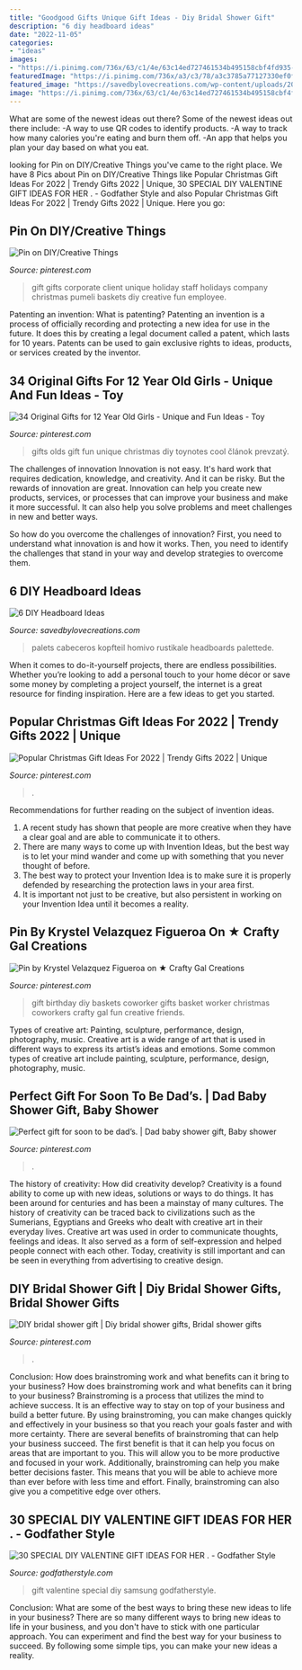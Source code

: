 ```yaml
---
title: "Goodgood Gifts Unique Gift Ideas - Diy Bridal Shower Gift"
description: "6 diy headboard ideas"
date: "2022-11-05"
categories:
- "ideas"
images:
- "https://i.pinimg.com/736x/63/c1/4e/63c14ed727461534b495158cbf4fd935--bridal-gifts-bridal-shower-gifts.jpg"
featuredImage: "https://i.pinimg.com/736x/a3/c3/78/a3c3785a77127330ef0f32f869cc0f69.jpg"
featured_image: "https://savedbylovecreations.com/wp-content/uploads/2011/08/pallet.jpg"
image: "https://i.pinimg.com/736x/63/c1/4e/63c14ed727461534b495158cbf4fd935--bridal-gifts-bridal-shower-gifts.jpg"
---
```



What are some of the newest ideas out there?
Some of the newest ideas out there include: 
-A way to use QR codes to identify products. 
-A way to track how many calories you're eating and burn them off. 
-An app that helps you plan your day based on what you eat.

	

		
looking for Pin on DIY/Creative Things you've came to the right place. We have 8 Pics about Pin on DIY/Creative Things like Popular Christmas Gift Ideas For 2022 | Trendy Gifts 2022 | Unique, 30 SPECIAL DIY VALENTINE GIFT IDEAS FOR HER . - Godfather Style and also Popular Christmas Gift Ideas For 2022 | Trendy Gifts 2022 | Unique. Here you go:
		
    
## Pin On DIY/Creative Things

<img loading=lazy src="https://i.pinimg.com/736x/de/3f/58/de3f5806e53675fc89abdfc1c5cb4ef5.jpg" onerror="this.onerror=null;this.src='https://tse4.mm.bing.net/th?id=OIP.DUS147x3xlWxeXOCMzKluAHaLH&amp;pid=15.1';" alt="Pin on DIY/Creative Things">

_Source: pinterest.com_

>gift gifts corporate client unique holiday staff holidays company christmas pumeli baskets diy creative fun employee. 

	

Patenting an invention: What is patenting?
Patenting an invention is a process of officially recording and protecting a new idea for use in the future. It does this by creating a legal document called a patent, which lasts for 10 years. Patents can be used to gain exclusive rights to ideas, products, or services created by the inventor.

    
## 34 Original Gifts For 12 Year Old Girls - Unique And Fun Ideas - Toy

<img loading=lazy src="https://i.pinimg.com/736x/18/31/30/183130875b6e017ef074955a9a90da75.jpg" onerror="this.onerror=null;this.src='https://tse3.mm.bing.net/th?id=OIP.uvh2MCDRg6oWSlX36BN2WAHaOV&amp;pid=15.1';" alt="34 Original Gifts for 12 Year Old Girls - Unique and Fun Ideas - Toy">

_Source: pinterest.com_

>gifts olds gift fun unique christmas diy toynotes cool článok prevzatý. 

	

The challenges of innovation
Innovation is not easy. It's hard work that requires dedication, knowledge, and creativity. And it can be risky. But the rewards of innovation are great.
Innovation can help you create new products, services, or processes that can improve your business and make it more successful. It can also help you solve problems and meet challenges in new and better ways.

So how do you overcome the challenges of innovation? First, you need to understand what innovation is and how it works. Then, you need to identify the challenges that stand in your way and develop strategies to overcome them.

    
## 6 DIY Headboard Ideas

<img loading=lazy src="https://savedbylovecreations.com/wp-content/uploads/2011/08/pallet.jpg" onerror="this.onerror=null;this.src='https://tse3.mm.bing.net/th?id=OIP.QfFWxZUHxjJk-U1sq5CuUwHaLG&amp;pid=15.1';" alt="6 DIY Headboard Ideas">

_Source: savedbylovecreations.com_

>palets cabeceros kopfteil homivo rustikale headboards palettede. 

	

When it comes to do-it-yourself projects, there are endless possibilities. Whether you’re looking to add a personal touch to your home décor or save some money by completing a project yourself, the internet is a great resource for finding inspiration. Here are a few ideas to get you started.

    
## Popular Christmas Gift Ideas For 2022 | Trendy Gifts 2022 | Unique

<img loading=lazy src="https://i.pinimg.com/736x/a3/c3/78/a3c3785a77127330ef0f32f869cc0f69.jpg" onerror="this.onerror=null;this.src='https://tse1.mm.bing.net/th?id=OIP.EJ92UA3YlttAaZheiKzX7QHaLH&amp;pid=15.1';" alt="Popular Christmas Gift Ideas For 2022 | Trendy Gifts 2022 | Unique">

_Source: pinterest.com_

>. 

	

Recommendations for further reading on the subject of invention ideas.
1. A recent study has shown that people are more creative when they have a clear goal and are able to communicate it to others.
2. There are many ways to come up with Invention Ideas, but the best way is to let your mind wander and come up with something that you never thought of before. 
3. The best way to protect your Invention Idea is to make sure it is properly defended by researching the protection laws in your area first. 
4. It is important not just to be creative, but also persistent in working on your Invention Idea until it becomes a reality.

    
## Pin By Krystel Velazquez Figueroa On ★ Crafty Gal Creations

<img loading=lazy src="https://i.pinimg.com/736x/d5/76/9c/d5769c741f1c8a39c3171eb7ed4321a6--diy-birthday-gift-birthday-gift-baskets.jpg" onerror="this.onerror=null;this.src='https://tse3.mm.bing.net/th?id=OIP.nShNIVtWo4TI3ONwhoaHGgHaJ4&amp;pid=15.1';" alt="Pin by Krystel Velazquez Figueroa on ★ Crafty Gal Creations">

_Source: pinterest.com_

>gift birthday diy baskets coworker gifts basket worker christmas coworkers crafty gal fun creative friends. 

	

Types of creative art: Painting, sculpture, performance, design, photography, music.
Creative art is a wide range of art that is used in different ways to express its artist’s ideas and emotions. Some common types of creative art include painting, sculpture, performance, design, photography, music.

    
## Perfect Gift For Soon To Be Dad’s. | Dad Baby Shower Gift, Baby Shower

<img loading=lazy src="https://i.pinimg.com/736x/4f/b2/01/4fb20147e31a4a64269095a6f619673a.jpg" onerror="this.onerror=null;this.src='https://tse2.mm.bing.net/th?id=OIP.VYrNWjnfe2zuAA41BmbCOQHaJ3&amp;pid=15.1';" alt="Perfect gift for soon to be dad’s. | Dad baby shower gift, Baby shower">

_Source: pinterest.com_

>. 

	

The history of creativity: How did creativity develop?
Creativity is a found ability to come up with new ideas, solutions or ways to do things. It has been around for centuries and has been a mainstay of many cultures. The history of creativity can be traced back to civilizations such as the Sumerians, Egyptians and Greeks who dealt with creative art in their everyday lives. Creative art was used in order to communicate thoughts, feelings and ideas. It also served as a form of self-expression and helped people connect with each other. Today, creativity is still important and can be seen in everything from advertising to creative design.

    
## DIY Bridal Shower Gift | Diy Bridal Shower Gifts, Bridal Shower Gifts

<img loading=lazy src="https://i.pinimg.com/736x/63/c1/4e/63c14ed727461534b495158cbf4fd935--bridal-gifts-bridal-shower-gifts.jpg" onerror="this.onerror=null;this.src='https://tse4.mm.bing.net/th?id=OIP.taw6lFy2bxwXT4lQm9sgpQHaJ3&amp;pid=15.1';" alt="DIY bridal shower gift | Diy bridal shower gifts, Bridal shower gifts">

_Source: pinterest.com_

>. 

	

Conclusion: How does brainstroming work and what benefits can it bring to your business?
How does brainstroming work and what benefits can it bring to your business? Brainstroming is a process that utilizes the mind to achieve success. It is an effective way to stay on top of your business and build a better future. By using brainstroming, you can make changes quickly and effectively in your business so that you reach your goals faster and with more certainty. There are several benefits of brainstroming that can help your business succeed. The first benefit is that it can help you focus on areas that are important to you. This will allow you to be more productive and focused in your work. Additionally, brainstroming can help you make better decisions faster. This means that you will be able to achieve more than ever before with less time and effort. Finally, brainstroming can also give you a competitive edge over others.

    
## 30 SPECIAL DIY VALENTINE GIFT IDEAS FOR HER . - Godfather Style

<img loading=lazy src="http://godfatherstyle.com/wp-content/uploads/2016/11/gift-for-her....jpg" onerror="this.onerror=null;this.src='https://tse2.mm.bing.net/th?id=OIP.cv7pAi3gONNQYyk6iegQVQHaFj&amp;pid=15.1';" alt="30 SPECIAL DIY VALENTINE GIFT IDEAS FOR HER . - Godfather Style">

_Source: godfatherstyle.com_

>gift valentine special diy samsung godfatherstyle. 

	

Conclusion: What are some of the best ways to bring these new ideas to life in your business?
There are so many different ways to bring new ideas to life in your business, and you don't have to stick with one particular approach. You can experiment and find the best way for your business to succeed. By following some simple tips, you can make your new ideas a reality.

